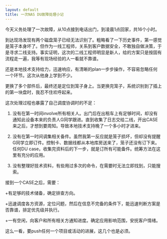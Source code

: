 ```yaml
---
layout: default
title: 一次NAS DU故障处理小记
---
```

今天义务处理了一次故障，从10点接到电话出门，到凌晨1点回家，共16个小时。

到达现场发现有两个磁盘笼子已经无法识别了。粗略看了一下历史事件，第一感觉是笼子本身坏了。但作为一线工程师，关系到客户数据安全，不敢独自做决策，于是寻求二线支持。事实证明，这次的二线工程师明显是新人，给的方案只是按固有流程走一遍，我等有现场经验的人一看就不靠谱。

还是本地技术支持给力，迅速响应，有清晰的plan一步步操作，不容易忽略任何一个环节。这次从他身上学到不少。

更换了多个部件后，最终还是定位到笼子身上。当更换完笼子，系统识别到了插上的第一块盘时，我忍不住欢呼起来。

这次处理过程也暴露了自己调度协调时的不足：
1. 没有在第一时间involve所有相关人。出门后在出租车上有足够时间，却没有通知此设备本来的负责人G同学跟进。直到收集了日志交给二线，开出CASE来之后，才想到要周知。导致本地技术支持晚了一个多小时才进来。

2. 没有在第一时间调集相关备件。虽然我第一反应就是笼子损坏，但却没有提醒G同学立即订件。控制卡、数据线都从本地库房送来了，笼子还没有订下来。任何DU case，收集完资料后的下一步，就是订所有可能备件。统筹方法在这里有充分的应用。

3. 没有整理好技术资料，有些用过多次的命令，在需要时无法立即找到，只能搜索。

接到一个CASE之后，需要：

+有足够的技术储备，确定排查方向。

+迅速调度各方资源，定位问题，然后在信息不完备的条件下，能迅速判断方案是否靠谱，排定优先级并执行。

+一有空闲，向客户和所有相关方通知进度。确定应用影响范围，安抚客户情绪。

这么一看，要push任何一个项目或活动的进展，这几个也是必须。

